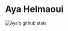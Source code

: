 # Aya Helmaoui

<img align="center" src="https://github-readme-stats.vercel.app/api?username=Ayahelmaoui&show_icons=true&theme=dracula&line_height=27" alt="Aya's github stats"/>

